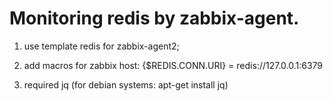 # Monitoring redis by zabbix-agent.

1. use template redis for zabbix-agent2;

2. add macros for zabbix host: {$REDIS.CONN.URI} = redis://127.0.0.1:6379

3. required jq (for debian systems: apt-get install jq)
